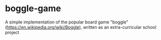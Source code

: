 # boggle-game
A simple implementation of the popular board game "boggle" (https://en.wikipedia.org/wiki/Boggle), written as an extra-curricular school project
